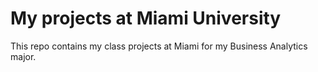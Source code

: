 # My projects at Miami University
This repo contains my class projects at Miami for my Business Analytics major.
